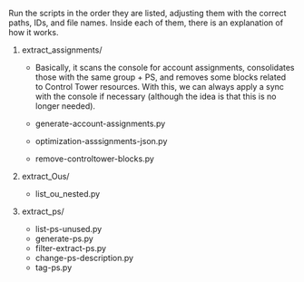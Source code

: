 Run the scripts in the order they are listed, adjusting them with the correct paths, IDs, and file names. Inside each of them, there is an explanation of how it works.

1. extract_assignments/

    * Basically, it scans the console for account assignments, consolidates those with the same group + PS, and removes some blocks related to Control Tower resources. With this, we can always apply a sync with the console if necessary (although the idea is that this is no longer needed).

    * generate-account-assignments.py
    * optimization-asssignments-json.py
    * remove-controltower-blocks.py

2. extract_Ous/

    * list_ou_nested.py

3. extract_ps/

    * list-ps-unused.py
    * generate-ps.py
    * filter-extract-ps.py
    * change-ps-description.py
    * tag-ps.py